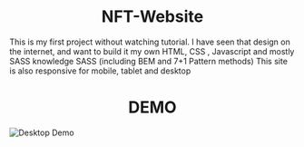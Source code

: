 <h1 align="center">NFT-Website</h1>
This is my first project without watching tutorial. I have seen that design on the internet, and want to build it my own HTML, CSS , Javascript and mostly SASS knowledge
SASS (including BEM and 7+1 Pattern methods)
This site is also responsive for mobile, tablet and desktop


# <h1 align="center">DEMO</h1> 

![Desktop Demo](https://user-images.githubusercontent.com/81809211/166417787-41677ad3-20f9-454d-aa5e-72b527747214.png)
